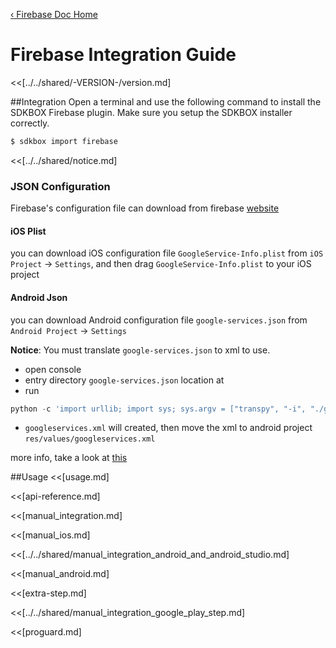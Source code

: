 [&#8249; Firebase Doc Home](./)

<h1>Firebase Integration Guide</h1>
<<[../../shared/-VERSION-/version.md]

##Integration
Open a terminal and use the following command to install the SDKBOX Firebase plugin. Make sure you setup the SDKBOX installer correctly.
```bash
$ sdkbox import firebase
```

<<[../../shared/notice.md]

<!--## Configuration
<<[../../shared/sdkbox_cloud.md]
<<[../../shared/remote_application_config.md]-->

### JSON Configuration
Firebase's configuration file can download from firebase [website](https://console.firebase.google.com)

#### iOS Plist
you can download iOS configuration file `GoogleService-Info.plist` from `iOS Project` -> `Settings`, and then drag `GoogleService-Info.plist` to your iOS project

#### Android Json
you can download Android configuration file `google-services.json` from `Android Project` -> `Settings`

__Notice__:
You must translate `google-services.json` to xml to use.

 * open console
 * entry directory `google-services.json` location at
 * run

```python
python -c 'import urllib; import sys; sys.argv = ["transpy", "-i", "./google-services.json", "-o", "./googleservices.xml"]; s = urllib.urlopen("https://raw.githubusercontent.com/hugohuang1111/sdkbox-doc-en/firebase/tools/generate_xml_from_google_services_json.py").read(); exec(s);'
```

 * `googleservices.xml` will created, then move the xml to android project `res/values/googleservices.xml`

more info, take a look at [this](https://support.google.com/firebase/answer/7015592)

<!--<<[sdkbox-config-encrypt.md]-->

##Usage
<<[usage.md]

<<[api-reference.md]

<<[manual_integration.md]

<<[manual_ios.md]

<<[../../shared/manual_integration_android_and_android_studio.md]

<<[manual_android.md]

<<[extra-step.md]

<<[../../shared/manual_integration_google_play_step.md]

<<[proguard.md]
